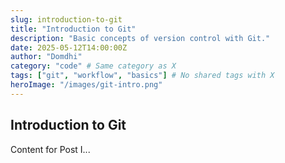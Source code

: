 ```yaml
---
slug: introduction-to-git
title: "Introduction to Git"
description: "Basic concepts of version control with Git."
date: 2025-05-12T14:00:00Z
author: "Domdhi"
category: "code" # Same category as X
tags: ["git", "workflow", "basics"] # No shared tags with X
heroImage: "/images/git-intro.png"
---
```

## Introduction to Git
Content for Post I...